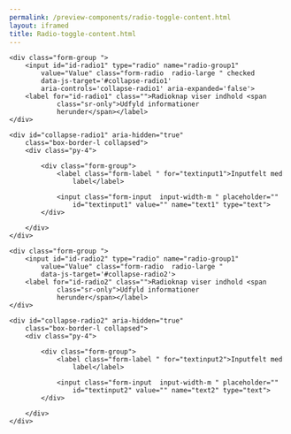 ```yaml
--- 
permalink: /preview-components/radio-toggle-content.html
layout: iframed 
title: Radio-toggle-content.html
---
```

<div class="container js-radio-toggle-group">

    <div class="form-group ">
        <input id="id-radio1" type="radio" name="radio-group1"
            value="Value" class="form-radio  radio-large " checked
            data-js-target='#collapse-radio1'
            aria-controls='collapse-radio1' aria-expanded='false'>
        <label for="id-radio1" class="">Radioknap viser indhold <span
                class="sr-only">Udfyld informationer
                herunder</span></label>
    </div>

    <div id="collapse-radio1" aria-hidden="true"
        class="box-border-l collapsed">
        <div class="py-4">

            <div class="form-group">
                <label class="form-label " for="textinput1">Inputfelt med
                    label</label>

                <input class="form-input  input-width-m " placeholder=""
                    id="textinput1" value="" name="text1" type="text">
            </div>

        </div>
    </div>

    <div class="form-group ">
        <input id="id-radio2" type="radio" name="radio-group1"
            value="Value" class="form-radio  radio-large "
            data-js-target='#collapse-radio2'>
        <label for="id-radio2" class="">Radioknap viser indhold <span
                class="sr-only">Udfyld informationer
                herunder</span></label>
    </div>

    <div id="collapse-radio2" aria-hidden="true"
        class="box-border-l collapsed">
        <div class="py-4">

            <div class="form-group">
                <label class="form-label " for="textinput2">Inputfelt med
                    label</label>

                <input class="form-input  input-width-m " placeholder=""
                    id="textinput2" value="" name="text2" type="text">
            </div>

        </div>
    </div>
</div>
